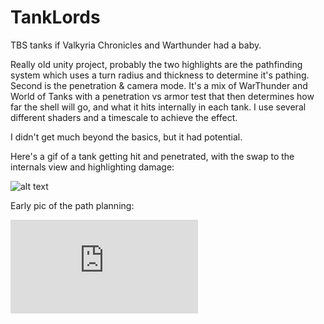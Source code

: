 # TankLords
TBS tanks if Valkyria Chronicles and Warthunder had a baby.

Really old unity project, probably the two highlights are the pathfinding system which uses a turn radius and thickness to determine it's pathing.  Second is the penetration & camera mode.  It's a mix of WarThunder and World of Tanks with a penetration vs armor test that then determines how far the shell will go, and what it hits internally in each tank.  I use several different shaders and a timescale to achieve the effect.

I didn't get much beyond the basics, but it had potential.


Here's a gif of a tank getting hit and penetrated, with the swap to the internals view and highlighting damage:

![alt text](https://www.gamedev.net/uploads/blogs/monthly_09_2015/blogentry-216013-0-18005600-1442200432.gif "Hit!")

Early pic of the path planning:

![alt text](https://brokenforum.com/index.php?attachments/radialwidth-png "Thick radial path")



